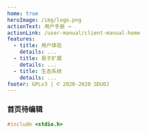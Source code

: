 ```yaml
---
home: true
heroImage: /img/logo.png
actionText: 用户手册 →
actionLink: /user-manual/client-manual-home
features:
  - title: 用户体验
    details: ...
  - title: 易于扩展
    details: ...
  - title: 生态系统
    details: ...
footer: GPLv3 | © 2020-2020 SDUOJ
---
```


### 首页待编辑

```cpp
#include <stdio.h>
```

